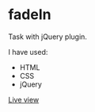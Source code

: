 # fadeIn
Task with jQuery plugin.

I have used: 
- HTML
- CSS
- jQuery

[Live view](http://nataliamazurczak.pl/fadeIn/)
